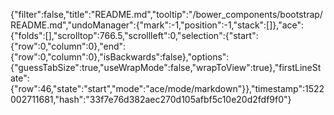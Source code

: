 {"filter":false,"title":"README.md","tooltip":"/bower_components/bootstrap/README.md","undoManager":{"mark":-1,"position":-1,"stack":[]},"ace":{"folds":[],"scrolltop":766.5,"scrollleft":0,"selection":{"start":{"row":0,"column":0},"end":{"row":0,"column":0},"isBackwards":false},"options":{"guessTabSize":true,"useWrapMode":false,"wrapToView":true},"firstLineState":{"row":46,"state":"start","mode":"ace/mode/markdown"}},"timestamp":1522002711681,"hash":"33f7e76d382aec270d105afbf5c10e20d2fdf9f0"}